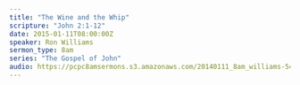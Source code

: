 ```yaml
---
title: "The Wine and the Whip"
scripture: "John 2:1-12"
date: 2015-01-11T08:00:00Z
speaker: Ron Williams
sermon_type: 8am
series: "The Gospel of John"
audio: https://pcpc8amsermons.s3.amazonaws.com/20140111_8am_williams-54b451b3e14c6.mp3 
---
```



